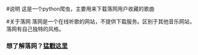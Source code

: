 #说明
这是一个python爬虫，主要用来下载落网用户收藏的歌曲

#关于落网 
落网是一个在线听歌的网站，不提供下载服务。区别于其他音乐网站，落网有自己独特的风格。
### 想了解落网？[猛戳这里](http://www.luoo.net)
